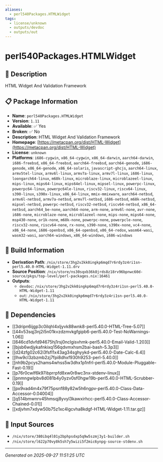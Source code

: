 ```yaml
---
aliases:
  - perl540Packages.HTMLWidget
tags:
  - license/unknown
  - outputs/devdoc
  - outputs/out
---
```


# perl540Packages.HTMLWidget

## 📝 Description

HTML Widget And Validation Framework

## 📋 Package Information

- **Name**: `perl540Packages.HTMLWidget`
- **Version**: `1.11`
- **Available**: ✅ Yes
- **Broken**: ✅ No
- **Description**: HTML Widget And Validation Framework
- **Homepage**: [https://metacpan.org/dist/HTML-Widget](https://metacpan.org/dist/HTML-Widget)
- **License**: `unknown`
- **Platforms**: `i686-cygwin`, `x86_64-cygwin`, `x86_64-darwin`, `aarch64-darwin`, `i686-freebsd`, `x86_64-freebsd`, `aarch64-freebsd`, `aarch64-genode`, `i686-genode`, `x86_64-genode`, `x86_64-solaris`, `javascript-ghcjs`, `aarch64-linux`, `armv5tel-linux`, `armv6l-linux`, `armv7a-linux`, `armv7l-linux`, `i686-linux`, `loongarch64-linux`, `m68k-linux`, `microblaze-linux`, `microblazeel-linux`, `mips-linux`, `mips64-linux`, `mips64el-linux`, `mipsel-linux`, `powerpc-linux`, `powerpc64-linux`, `powerpc64le-linux`, `riscv32-linux`, `riscv64-linux`, `s390-linux`, `s390x-linux`, `x86_64-linux`, `mmix-mmixware`, `aarch64-netbsd`, `armv6l-netbsd`, `armv7a-netbsd`, `armv7l-netbsd`, `i686-netbsd`, `m68k-netbsd`, `mipsel-netbsd`, `powerpc-netbsd`, `riscv32-netbsd`, `riscv64-netbsd`, `x86_64-netbsd`, `aarch64_be-none`, `aarch64-none`, `arm-none`, `armv6l-none`, `avr-none`, `i686-none`, `microblaze-none`, `microblazeel-none`, `mips-none`, `mips64-none`, `msp430-none`, `or1k-none`, `m68k-none`, `powerpc-none`, `powerpcle-none`, `riscv32-none`, `riscv64-none`, `rx-none`, `s390-none`, `s390x-none`, `vc4-none`, `x86_64-none`, `i686-openbsd`, `x86_64-openbsd`, `x86_64-redox`, `wasm64-wasi`, `wasm32-wasi`, `aarch64-windows`, `x86_64-windows`, `i686-windows`

## 🔧 Build Information

- **Derivation Path**: `/nix/store/3hg2v2kk0ingkp6mqd7r6rdy3z4ri1sn-perl5.40.0-HTML-Widget-1.11.drv`
- **Source Position**: `/nix/store/ns30sqxb36k8jrds8z18rv96bpnwc60d-source/pkgs/top-level/perl-packages.nix:16461`
- **Outputs**:
  - `devdoc`:  `/nix/store/3hg2v2kk0ingkp6mqd7r6rdy3z4ri1sn-perl5.40.0-HTML-Widget-1.11`
  - `out`:  `/nix/store/3hg2v2kk0ingkp6mqd7r6rdy3z4ri1sn-perl5.40.0-HTML-Widget-1.11`

## 🔗 Dependencies

- [[3dripn6ijgp3c0ilqhl4xljyvk88wnk8-perl5.40.0-HTML-Tree-5.07]]
- [[44v53sqj3nj2i5n01kvzdzmvkgfgipb6-perl5.40.0-Test-NoWarnings-1.06]]
- [[646cd1dvfd94675hj1rsj0nclgisvhmk-perl5.40.0-Email-Valid-1.203]]
- [[bjsb6wdjykafnkixq156qdvmxhsm2bai-bash-5.3p3]]
- [[d24zfg02c62i3fsfl1x43ag34sghyykd-perl5.40.0-Date-Calc-6.4]]
- [[lhw9cl3zbzmb2zj7fpi8dhxf930h9253-perl-5.40.0]]
- [[nh9b2pcys2hams4whss5w3dhx1p1nfrl-perl5.40.0-Module-Pluggable-Fast-0.19]]
- [[p76r0cwlf6k97ibprrpfd8xw0r8wc3nx-stdenv-linux]]
- [[pnmngwlpbv8d081b4y0yzv0sf0hgw19b-perl5.40.0-HTML-Scrubber-0.19]]
- [[px9vad4m4x79f75psnf88y82w5h6ngpv-perl5.40.0-Class-Data-Accessor-0.04004]]
- [[q514bmwnrv45hmsqj8yvyl3kawxirhcc-perl5.40.0-Class-Accessor-Chained-0.01]]
- [[xdjvhm7xdyw50b75z1xc4lgcvha8kdgf-HTML-Widget-1.11.tar.gz]]

## 📁 Input Sources

- `/nix/store/380ibq4l01y2bphpsdxp5q9w5szmj3y1-builder.sh`
- `/nix/store/l622p70vy8k5sh7y5wizi5f2mic6ynpg-source-stdenv.sh`

---
*Generated on 2025-09-27 11:51:25 UTC*

